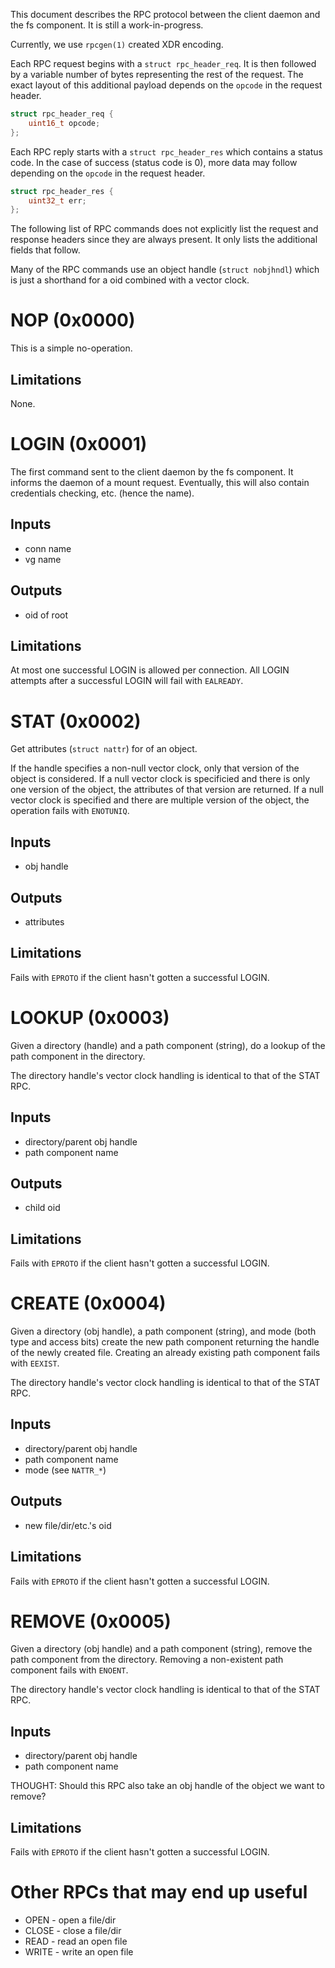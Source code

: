 This document describes the RPC protocol between the client daemon and the
fs component.  It is still a work-in-progress.

Currently, we use `rpcgen(1)` created XDR encoding.

Each RPC request begins with a `struct rpc_header_req`.  It is then followed
by a variable number of bytes representing the rest of the request.  The
exact layout of this additional payload depends on the `opcode` in the
request header.

```C
struct rpc_header_req {
	uint16_t opcode;
};
```

Each RPC reply starts with a `struct rpc_header_res` which contains a status
code.  In the case of success (status code is 0), more data may follow
depending on the `opcode` in the request header.

```C
struct rpc_header_res {
	uint32_t err;
};
```

The following list of RPC commands does not explicitly list the request and
response headers since they are always present.  It only lists the
additional fields that follow.

Many of the RPC commands use an object handle (`struct nobjhndl`) which is
just a shorthand for a oid combined with a vector clock.


NOP (0x0000)
============

This is a simple no-operation.

Limitations
-----------
None.


LOGIN (0x0001)
==============

The first command sent to the client daemon by the fs component.  It informs
the daemon of a mount request.  Eventually, this will also contain
credentials checking, etc. (hence the name).

Inputs
------
* conn name
* vg name

Outputs
-------
* oid of root

Limitations
-----------
At most one successful LOGIN is allowed per connection.  All LOGIN attempts
after a successful LOGIN will fail with `EALREADY`.


STAT (0x0002)
=============

Get attributes (`struct nattr`) for of an object.

If the handle specifies a non-null vector clock, only that version of the
object is considered.  If a null vector clock is specificied and there is
only one version of the object, the attributes of that version are returned.
If a null vector clock is specified and there are multiple version of the
object, the operation fails with `ENOTUNIQ`.

Inputs
------
* obj handle

Outputs
-------
* attributes

Limitations
-----------
Fails with `EPROTO` if the client hasn't gotten a successful LOGIN.


LOOKUP (0x0003)
===============

Given a directory (handle) and a path component (string), do a lookup of the
path component in the directory.

The directory handle's vector clock handling is identical to that of the
STAT RPC.

Inputs
------
* directory/parent obj handle
* path component name

Outputs
-------
* child oid

Limitations
-----------
Fails with `EPROTO` if the client hasn't gotten a successful LOGIN.


CREATE (0x0004)
===============

Given a directory (obj handle), a path component (string), and mode (both
type and access bits) create the new path component returning the handle of
the newly created file.  Creating an already existing path component fails
with `EEXIST`.

The directory handle's vector clock handling is identical to that of the
STAT RPC.

Inputs
------
* directory/parent obj handle
* path component name
* mode (see `NATTR_*`)

Outputs
-------
* new file/dir/etc.'s oid

Limitations
-----------
Fails with `EPROTO` if the client hasn't gotten a successful LOGIN.


REMOVE (0x0005)
===============

Given a directory (obj handle) and a path component (string), remove the
path component from the directory.  Removing a non-existent path component
fails with `ENOENT`.

The directory handle's vector clock handling is identical to that of the
STAT RPC.

Inputs
------
* directory/parent obj handle
* path component name

THOUGHT: Should this RPC also take an obj handle of the object we want to
remove?

Limitations
-----------
Fails with `EPROTO` if the client hasn't gotten a successful LOGIN.


Other RPCs that may end up useful
=================================

* OPEN - open a file/dir
* CLOSE - close a file/dir
* READ - read an open file
* WRITE - write an open file
